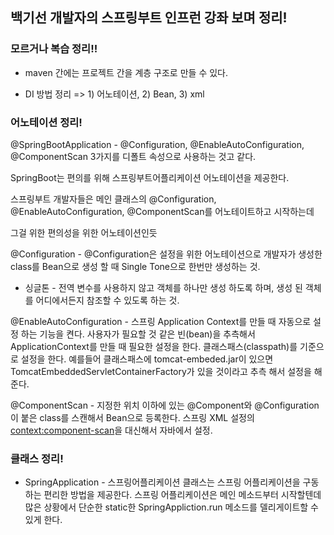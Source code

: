 ## 백기선 개발자의 스프링부트 인프런 강좌 보며 정리!


### 모르거나 복습 정리!!
- maven 간에는 프로젝트 간을 계층 구조로 만들 수 있다.

- DI  방법 정리 => 1) 어노테이션, 2) Bean, 3) xml



### 어노테이션 정리!
@SpringBootApplication - @Configuration, @EnableAutoConfiguration, @ComponentScan 3가지를 디폴트 속성으로 사용하는 것고 같다.

SpringBoot는 편의를 위해 스프링부트어플리케이션 어노테이션을 제공한다.

스프링부트 개발자들은 메인 클래스의 @Configuration, @EnableAutoConfiguration, @ComponentScan를 어노테이트하고 시작하는데

그걸 위한 편의성을 위한 어노테이션인듯


@Configuration - @Configuration은 설정을 위한 어노테이션으로 개발자가 생성한 class를 Bean으로 생성 할 때 Single Tone으로 한번만 생성하는 것.

- 싱글톤 - 전역 변수를 사용하지 않고 객체를 하나만 생성 하도록 하며, 생성 된 객체를 어디에서든지 참조할 수 있도록 하는 것.

@EnableAutoConfiguration - 스프링 Application Context를 만들 때 자동으로 설정 하는 기능을 켠다. 
사용자가 필요할 것 같은 빈(bean)을 추측해서 ApplicationContext를 만들 때 필요한 설정을 한다. 클래스패스(classpath)를 기준으로 설정을 한다. 
예를들어 클래스패스에 tomcat-embeded.jar이 있으면 TomcatEmbeddedServletContainerFactory가 있을 것이라고 추측 해서 설정을 해준다.

@ComponentScan - 지정한 위치 이하에 있는 @Component와 @Configuration이 붙은 class를 스캔해서 Bean으로 등록한다.
스프링 XML 설정의 <context:component-scan>을 대신해서 자바에서 설정.

### 클래스 정리! 
- SpringApplication - 스프링어플리케이션 클래스는 스프링 어플리케이션을 구동하는 편리한 방법을 제공한다.
스프링 어플리케이션은 메인 메소드부터 시작할텐데 많은 상황에서 단순한 static한 SpringAppliction.run 메소드를 델리게이트할 수 있게 한다.
